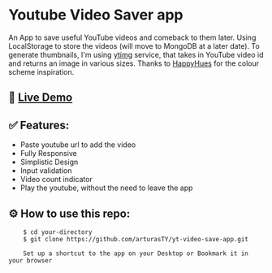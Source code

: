 # Youtube Video Saver app

An App to save useful YouTube videos and comeback to them later. Using LocalStorage to store the videos (will move to MongoDB at a later date). To generate thumbnails, I'm using [ytimg](https://i.ytimg.com/vi/VIDEO_ID/) service, that takes in YouTube video id and returns an image in various sizes. Thanks to [HappyHues](https://www.happyhues.co/) for the colour scheme inspiration.

## 🔗 [Live Demo](https://arturasty.github.io/yt-video-save-app/)

## ✅ Features:

* Paste youtube url to add the video
* Fully Responsive
* Simplistic Design
* Input validation
* Video count indicator
* Play the youtube, without the need to leave the app

## ⚙️ How to use this repo:
```shell
    $ cd your-directory
    $ git clone https://github.com/arturasTY/yt-video-save-app.git

    Set up a shortcut to the app on your Desktop or Bookmark it in your browser
```